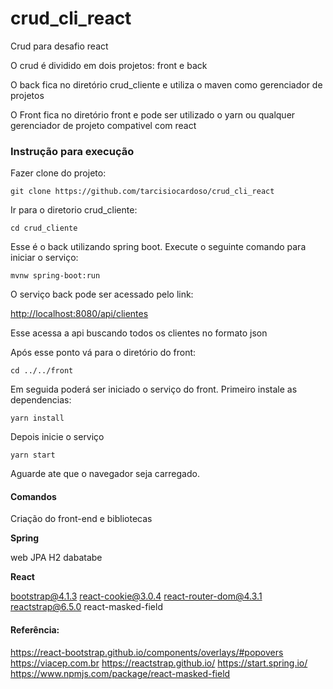 # crud_cli_react
Crud para desafio react

O crud é dividido em dois projetos: front e back

O back fica no diretório crud_cliente e utiliza o maven como gerenciador de projetos

O Front fica no diretório front e pode ser utilizado o yarn ou qualquer gerenciador de projeto compativel com react

### Instrução para execução

Fazer clone do projeto:

`git clone https://github.com/tarcisiocardoso/crud_cli_react`

Ir para o diretorio crud_cliente:

`cd crud_cliente`

Esse é o back utilizando spring boot. Execute o seguinte comando para iniciar o serviço:

`mvnw spring-boot:run`

O serviço back pode ser acessado pelo link:

[http://localhost:8080/api/clientes](http://localhost:8080/api/clientes)

Esse acessa a api buscando todos os clientes no formato json

Após esse ponto vá para o diretório do front:

 `cd ../../front`
 
Em seguida poderá ser iniciado o serviço do front. Primeiro instale as dependencias:

`yarn install`

Depois inicie o serviço

`yarn start`

Aguarde ate que o navegador seja carregado.

#### Comandos
Criação do front-end e bibliotecas

**Spring**

web
JPA
H2 dabatabe

**React**

bootstrap@4.1.3 
react-cookie@3.0.4 
react-router-dom@4.3.1 
reactstrap@6.5.0
react-masked-field


#### Referência:
https://react-bootstrap.github.io/components/overlays/#popovers
https://viacep.com.br
https://reactstrap.github.io/
https://start.spring.io/
https://www.npmjs.com/package/react-masked-field

